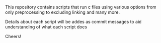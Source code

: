 This repository contains scripts that run c files using various options from only preprocessing to excluding linking and many more.

Details about each script will be addes as commit messages to aid understanding of what each script does


Cheers!
